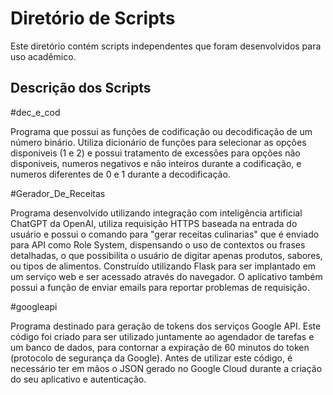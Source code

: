 # Diretório de Scripts 

Este diretório contém scripts independentes que foram desenvolvidos para uso acadêmico.

## Descrição dos Scripts

#dec_e_cod

Programa que possui as funções de codificação ou decodificação de um número binário. Utiliza dicionário de funções para selecionar as opções disponiveis (1 e 2) e possui tratamento de excessões para opções não disponiveis, numeros negativos e não inteiros durante a codificação, e numeros diferentes de 0 e 1 durante a decodificação.


#Gerador_De_Receitas

Programa desenvolvido utilizando integração com inteligência artificial ChatGPT da OpenAI, utiliza requisição HTTPS baseada na entrada do usuário e possui o comando para "gerar receitas culinarias" que é enviado para API como Role System, dispensando o uso de contextos ou frases detalhadas, o que possibilita o usuário de digitar apenas produtos, sabores, ou tipos de alimentos.
Construído utilizando Flask para ser implantado em um serviço web e ser acessado através do navegador. O aplicativo também possui a função de enviar emails para reportar problemas de requisição.

#googleapi

Programa destinado para geração de tokens dos serviços Google API. Este código foi criado para ser utilizado juntamente ao agendador de tarefas e um banco de dados, para contornar a expiração de 60 minutos do token (protocolo de segurança da Google). 
Antes de utilizar este código, é necessário ter em mãos o JSON gerado no Google Cloud durante a criação do seu aplicativo e autenticação.
